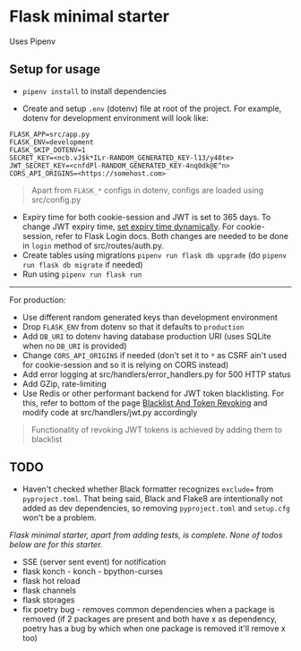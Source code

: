 # Flask minimal starter

Uses Pipenv

## Setup for usage

- `pipenv install` to install dependencies

- Create and setup `.env` (dotenv) file at root of the project. For example, dotenv for development environment will look like:

```
FLASK_APP=src/app.py
FLASK_ENV=development
FLASK_SKIP_DOTENV=1
SECRET_KEY=<ncb.vJ$k*ILr-RANDOM_GENERATED_KEY-l13/y48te>
JWT_SECRET_KEY=<cnfdPl-RANDOM_GENERATED_KEY-4nq0dk@E^n>
CORS_API_ORIGINS=<https://somehost.com>
```

> Apart from `FLASK_*` configs in dotenv, configs are loaded using src/config.py

- Expiry time for both cookie-session and JWT is set to 365 days. To change JWT expiry time, [set expiry time dynamically](https://flask-jwt-extended.readthedocs.io/en/latest/changing_default_behavior.html#dynamic-token-expires-time). For cookie-session, refer to Flask Login docs. Both changes are needed to be done in `login` method of src/routes/auth.py.
- Create tables using migrations `pipenv run flask db upgrade` (do `pipenv run flask db migrate` if needed)
- Run using `pipenv run flask run`

---

For production:

- Use different random generated keys than development environment
- Drop `FLASK_ENV` from dotenv so that it defaults to `production`
- Add `DB_URI` to dotenv having database production URI (uses SQLite when no `DB_URI` is provided)
- Change `CORS_API_ORIGINS` if needed (don't set it to `*` as CSRF ain't used for cookie-session and so it is relying on CORS instead)
- Add error logging at src/handlers/error_handlers.py for 500 HTTP status
- Add GZip, rate-limiting
- Use Redis or other performant backend for JWT token blacklisting. For this, refer to bottom of the page [Blacklist And Token Revoking](https://flask-jwt-extended.readthedocs.io/en/latest/blacklist_and_token_revoking.html) and modify code at src/handlers/jwt.py accordingly

> Functionality of revoking JWT tokens is achieved by adding them to blacklist

## TODO

- Haven't checked whether Black formatter recognizes `exclude=` from `pyproject.toml`. That being said, Black and Flake8 are intentionally not added as dev dependencies, so removing `pyproject.toml` and `setup.cfg` won't be a problem.

_Flask minimal starter, apart from adding tests, is complete. None of todos below are for this starter._

- SSE (server sent event) for notification
- flask konch - konch - bpython-curses
- flask hot reload
- flask channels
- flask storages
- fix poetry bug - removes common dependencies when a package is removed (if 2 packages are present and both have x as dependency, poetry has a bug by which when one package is removed it'll remove x too)

